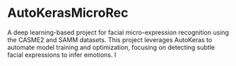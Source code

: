 # AutoKerasMicroRec
A deep learning-based project for facial micro-expression recognition using the CASME2 and SAMM datasets. This project leverages AutoKeras to automate model training and optimization, focusing on detecting subtle facial expressions to infer emotions. I
